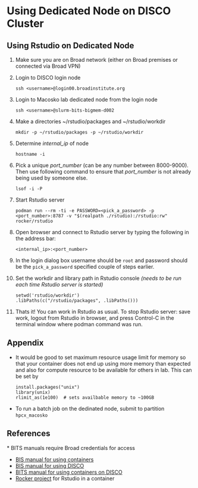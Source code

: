 # Using Dedicated Node on DISCO Cluster


## Using Rstudio on Dedicated Node

1. Make sure you are on Broad network (either on Broad premises or connected via Broad VPN)
1. Login to DISCO login node
    ```
    ssh <username>@login00.broadinstitute.org
    ```

1. Login to Macosko lab dedicated node from the login node
    ```
    ssh <username>@slurm-bits-bigmem-d002

    ```
1. Make a directories ~/rstudio/packages and ~/rstudio/workdir
    ```
    mkdir -p ~/rstudio/packages -p ~/rstudio/workdir
    ```

1. Determine *internal_ip* of node
    ```
    hostname -i
    ```

1. Pick a unique *port_number* (can be any number between 8000-9000). Then use following command to ensure that *port_number* is not already being used by someone else.

    ```
    lsof -i -P
    ```

1. Start Rstudio server
    ```
    podman run --rm -ti -e PASSWORD=<pick_a_password> -p <port_number>:8787 -v "$(realpath ./rstudio):/rstudio:rw" rocker/rstudio
    ```
1. Open browser and connect to Rstudio server by typing the following in the address bar:
    ```
    <internal_ip>:<port_number>
    ```
1. In the login dialog box username should be ```root``` and password should be the ```pick_a_password``` specified couple of steps earlier.

1. Set the workdir and library path in Rstudio console *(needs to be run each time Rstudio server is started)*
    ```
    setwd('rstudio/workdir')
    .libPaths(c("/rstudio/packages", .libPaths()))
    ```

1. Thats it! You can work in Rstudio as usual. To stop Rstudio server: save work, logout from Rstudio in browser, and press Control-C in the terminal window where podman command was run.

## Appendix

- It would be good to set maximum resource usage limit for memory so that your container does not end up using more memory than expected and also for compute resource to be available for others in lab. This can be set by 

    ```
    install.packages("unix") 
    library(unix)
    rlimit_as(1e100)  # sets availbable memory to ~100GB
    ```

<!---->
<!--     ``` -->
<!--     ulimit -Sv max_mem_limit_in_kilobytes -->
<!--     ``` -->

- To run a batch job on the dedinated node, submit to partition ```hpcx_macosko```



## References

\* BITS manuals require Broad credentials for access

- [BIS manual for using containers](https://backstage.broadinstitute.org/docs/default/component/disco-docs/using-containers/)
- [BIS manual for using DISCO](https://broad.service-now.com/kb_view.do?sys_kb_id=a6c74cb147d6a51411484438946d430e&sysparm_rank=1&sysparm_tsqueryId=5f7df45593bf829041a6b8327cba10c8)
- [BITS manual for using containers on DISCO](https://broad.service-now.com/kb_view.do?sys_kb_id=8923f956479aa91411484438946d4383)
- [Rocker project](https://rocker-project.org/) for Rstudio in a container





